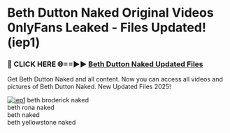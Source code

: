 # Beth Dutton Naked Original Videos 0nlyFans Leaked - Files Updated! (iep1)

<h3>🔴 CLICK HERE 🌐==►► <a href="https://tinyurl.com/up5wt9bj" rel="nofollow">Beth Dutton Naked Updated Files</a></h3>

Get Beth Dutton Naked and all content. Now you can access all videos and pictures of Beth Dutton Naked. New Updated Files 2025!

[![iep1](https://i.imgur.com/ABiUzMV.gif)](https://tinyurl.com/up5wt9bj)
beth broderick naked<br>
beth rona naked<br>
beth naked<br>
beth yellowstone naked